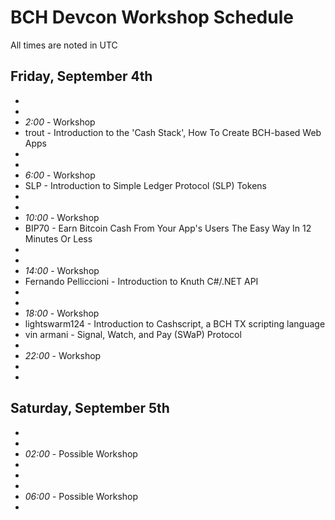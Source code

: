 # BCH Devcon Workshop Schedule

All times are noted in UTC

## Friday, September 4th

*
*
* _2:00_ - Workshop
* trout - Introduction to the 'Cash Stack', How To Create BCH-based Web Apps
*
*
* _6:00_ - Workshop
* SLP - Introduction to Simple Ledger Protocol (SLP) Tokens
*
*
* _10:00_ - Workshop
* BIP70 - Earn Bitcoin Cash From Your App's Users The Easy Way In 12 Minutes Or Less
*
*
* _14:00_ - Workshop
* Fernando Pelliccioni - Introduction to Knuth C#/.NET API
*
*
* _18:00_ - Workshop
* lightswarm124 - Introduction to Cashscript, a BCH TX scripting language
* vin armani - Signal, Watch, and Pay (SWaP) Protocol
*
* _22:00_ - Workshop
* 
*

## Saturday, September 5th

*
*
* _02:00_ - Possible Workshop
*
*
*
* _06:00_ - Possible Workshop
* 
